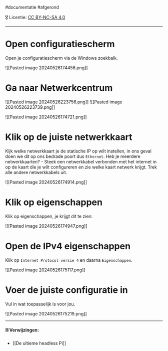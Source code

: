 #documentatie  #afgerond

🎖️ Licentie: [CC BY-NC-SA 4.0](https://creativecommons.org/licenses/by-nc-sa/4.0/)

---
# Open configuratiescherm
Open je configuratiescherm via de Windows zoekbalk.

![[Pasted image 20240526174456.png]]

# Ga naar Netwerkcentrum

![[Pasted image 20240526223756.png]]
![[Pasted image 20240526223739.png]]

![[Pasted image 20240526174721.png]]

# Klik op de juiste netwerkkaart
Kijk welke netwerkkaart je de statische IP op wilt instellen, in ons geval doen we dit op ons bedrade poort dus `Ethernet`. Heb je meerdere netwerkkaarten? - Steek een netwerkkabel verbonden met het internet in op de kaart die je wilt configureren en zie welke kaart netwerk krijgt. Trek alle andere netwerkkabels uit.

![[Pasted image 20240526174914.png]]

# Klik op eigenschappen
Klik op eigenschappen, je krijgt dit te zien:

![[Pasted image 20240526174947.png]]

# Open de IPv4 eigenschappen
Klik op `Internet Protocol versie 4` en daarna `Eigenschappen`.

![[Pasted image 20240526175117.png]]

# Voer de juiste configuratie in
Vul in wat toepasselijk is voor jou.

![[Pasted image 20240526175219.png]]

---
#### **⛓️ Verwijzingen:**
* [[De ultieme headless Pi]]
